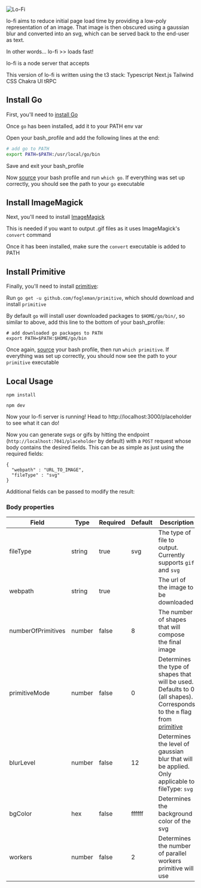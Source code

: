 ![Lo-Fi](https://i.imgur.com/boTI4vS.gif)

lo-fi aims to reduce initial page load time by providing a low-poly representation of an image.
That image is then obscured using a gaussian blur and converted into an svg, which can be served back to the end-user as text.

In other words... lo-fi >> loads fast!

lo-fi is a node server that accepts

This version of lo-fi is written using the t3 stack:
Typescript
Next.js
Tailwind CSS
Chakra UI
tRPC

## Install Go
First, you'll need to [install Go](https://golang.org/doc/install)

Once `go` has been installed, add it to your PATH env var

Open your bash_profile and add the following lines at the end:
```bash
# add go to PATH
export PATH=$PATH:/usr/local/go/bin
```
Save and exit your bash_profile

 Now [source](https://superuser.com/questions/46139/what-does-source-do/46146#46146) your bash profile and run `which go`. If everything was set up correctly, you should see the path to your `go` executable

## Install ImageMagick
Next, you'll need to install [ImageMagick](https://imagemagick.org/script/download.php)

This is needed if you want to output .gif files as it uses ImageMagick's `convert` command

Once it has been installed, make sure the `convert` executable is added to PATH

## Install Primitive
Finally, you'll need to install [primitive](github.com/fogleman/primitive):

Run `go get -u github.com/fogleman/primitive`, which should download and install `primitive`

By default `go` will install user downloaded packages to `$HOME/go/bin/`, so similar to above, add this line to the bottom of your bash_profile:
```
# add downloaded go packages to PATH
export PATH=$PATH:$HOME/go/bin
```

Once again, [source](https://superuser.com/questions/46139/what-does-source-do/46146#46146) your bash profile, then run `which primitive`. If everything was set up correctly, you should now see the path to your `primitive` executable

## Local Usage
`npm install`

`npm dev`

Now your lo-fi server is running! Head to http://localhost:3000/placeholder to see what it can do!

Now you can generate svgs or gifs by hitting the endpoint (`http://localhost:7041/placeholder` by default) with a `POST` request whose body contains the desired fields. This can be as simple as just using the required fields:

```
{
  "webpath" : "URL_TO_IMAGE",
  "fileType" : "svg"
}
```

Additional fields can be passed to modify the result:

### Body properties

| Field              | Type   | Required | Default | Description                                                                                                                                      |
| ------------------ | ------ | -------- | ------- | ------------------------------------------------------------------------------------------------------------------------------------------------ |
| fileType           | string | true     | svg     | The type of file to output. Currently supports `gif` and `svg`                                                                                   |
| webpath            | string | true     |         | The url of the image to be downloaded                                                                                                            |
| numberOfPrimitives | number | false    | 8       | The number of shapes that will compose the final image                                                                                           |
| primitiveMode      | number | false    | 0       | Determines the type of shapes that will be used. Defaults to 0 (all shapes). Corresponds to the `m` flag from [primitive](https://goo.gl/U19fy5) |
| blurLevel          | number | false    | 12      | Determines the level of gaussian blur that will be applied. Only applicable to fileType: `svg`                                                   |
| bgColor            | hex    | false    | ffffff  | Determines the background color of the svg                                                                                                       |
| workers            | number | false    | 2       | Determines the number of parallel workers primitive will use                                                                                     |
